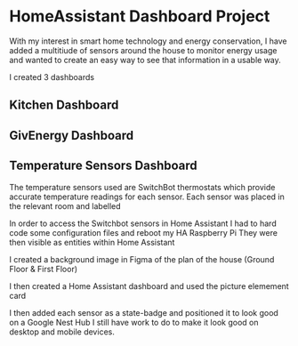 # HomeAssistant Dashboard Project

With my interest in smart home technology and energy conservation, I have added a multitiude of sensors around the house to monitor energy usage and wanted to create
an easy way to see that information in a usable way.

I created 3 dashboards

## Kitchen Dashboard


## GivEnergy Dashboard



## Temperature Sensors Dashboard

The temperature sensors used are SwitchBot thermostats which provide accurate temperature readings for each sensor.
Each sensor was placed in the relevant room and labelled

In order to access the Switchbot sensors in Home Assistant I had to hard code some configuration files and reboot my HA Raspberry Pi
They were then visible as entities within Home Assistant

I created a background image in Figma of the plan of the house (Ground Floor & First Floor)

I then created a Home Assistant dashboard and used the picture elemement card

I then added each sensor as a state-badge and positioned it to look good on a Google Nest Hub
I still have work to do to make it look good on desktop and mobile devices.

